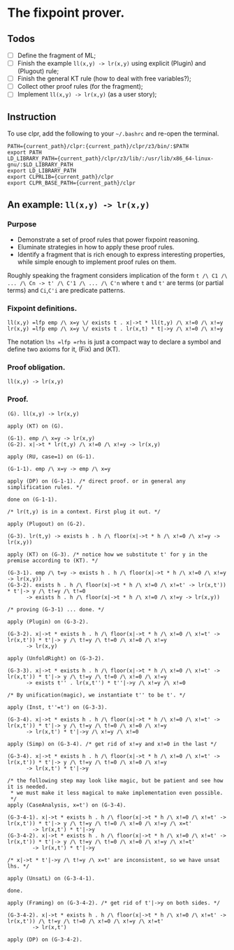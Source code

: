 # The fixpoint prover.

## Todos
- [ ] Define the fragment of ML;
- [ ] Finish the example `ll(x,y) -> lr(x,y)` using explicit (Plugin) and (Plugout) rule;
- [ ] Finish the general KT rule (how to deal with free variables?);
- [ ] Collect other proof rules (for the fragment);
- [ ] Implement `ll(x,y) -> lr(x,y)` (as a user story);

## Instruction

To use clpr, add the following to your `~/.bashrc` and
re-open the terminal.

```
PATH={current_path}/clpr:{current_path}/clpr/z3/bin/:$PATH
export PATH
LD_LIBRARY_PATH={current_path}/clpr/z3/lib/:/usr/lib/x86_64-linux-gnu/:$LD_LIBRARY_PATH
export LD_LIBRARY_PATH
export CLPRLIB={current_path}/clpr
export CLPR_BASE_PATH={current_path}/clpr
```

## An example: `ll(x,y) -> lr(x,y)`

### Purpose

* Demonstrate a set of proof rules that power fixpoint reasoning.
* Eluminate strategies in how to apply these proof rules.
* Identify a fragment that is rich enough to express interesting
  properties, while simple enough to implement proof rules on them.

Roughly speaking the fragment considers implication of the form
```t /\ C1 /\ ... /\ Cn -> t' /\ C'1 /\ ... /\ C'n```
where `t` and `t'` are terms (or partial terms) and
`Ci`,`C'i` are predicate patterns.

### Fixpoint definitions.

```
ll(x,y) =lfp emp /\ x=y \/ exists t . x|->t * ll(t,y) /\ x!=0 /\ x!=y
lr(x,y) =lfp emp /\ x=y \/ exists t . lr(x,t) * t|->y /\ x!=0 /\ x!=y
```

The notation `lhs =lfp =rhs` is just a compact way to declare a symbol
and define two axioms for it, (Fix) and (KT).

### Proof obligation.

```
ll(x,y) -> lr(x,y)
```

### Proof.

```
(G). ll(x,y) -> lr(x,y)

apply (KT) on (G).

(G-1). emp /\ x=y -> lr(x,y)
(G-2). x|->t * lr(t,y) /\ x!=0 /\ x!=y -> lr(x,y)

apply (RU, case=1) on (G-1).

(G-1-1). emp /\ x=y -> emp /\ x=y

apply (DP) on (G-1-1). /* direct proof. or in general any simplification rules. */

done on (G-1-1).

/* lr(t,y) is in a context. First plug it out. */

apply (Plugout) on (G-2).

(G-3). lr(t,y) -> exists h . h /\ floor(x|->t * h /\ x!=0 /\ x!=y -> lr(x,y))

apply (KT) on (G-3). /* notice how we substitute t' for y in the premise according to (KT). */

(G-3-1). emp /\ t=y -> exists h . h /\ floor(x|->t * h /\ x!=0 /\ x!=y -> lr(x,y))
(G-3-2). exists h . h /\ floor(x|->t * h /\ x!=0 /\ x!=t' -> lr(x,t')) * t'|-> y /\ t!=y /\ t!=0 
      -> exists h . h /\ floor(x|->t * h /\ x!=0 /\ x!=y -> lr(x,y))

/* proving (G-3-1) ... done. */

apply (Plugin) on (G-3-2).

(G-3-2). x|->t * exists h . h /\ floor(x|->t * h /\ x!=0 /\ x!=t' -> lr(x,t')) * t'|-> y /\ t!=y /\ t!=0 /\ x!=0 /\ x!=y 
      -> lr(x,y)

apply (UnfoldRight) on (G-3-2).

(G-3-3). x|->t * exists h . h /\ floor(x|->t * h /\ x!=0 /\ x!=t' -> lr(x,t')) * t'|-> y /\ t!=y /\ t!=0 /\ x!=0 /\ x!=y
      -> exists t'' . lr(x,t'') * t''|->y /\ x!=y /\ x!=0

/* By unification(magic), we instantiate t'' to be t'. */

apply (Inst, t''=t') on (G-3-3).

(G-3-4). x|->t * exists h . h /\ floor(x|->t * h /\ x!=0 /\ x!=t' -> lr(x,t')) * t'|-> y /\ t!=y /\ t!=0 /\ x!=0 /\ x!=y
      -> lr(x,t') * t'|->y /\ x!=y /\ x!=0

apply (Simp) on (G-3-4). /* get rid of x!=y and x!=0 in the last */

(G-3-4). x|->t * exists h . h /\ floor(x|->t * h /\ x!=0 /\ x!=t' -> lr(x,t')) * t'|-> y /\ t!=y /\ t!=0 /\ x!=0 /\ x!=y
      -> lr(x,t') * t'|->y

/* the following step may look like magic, but be patient and see how it is needed.
 * we must make it less magical to make implementation even possible.
 */
apply (CaseAnalysis, x=t') on (G-3-4). 

(G-3-4-1). x|->t * exists h . h /\ floor(x|->t * h /\ x!=0 /\ x!=t' -> lr(x,t')) * t'|-> y /\ t!=y /\ t!=0 /\ x!=0 /\ x!=y /\ x=t'
        -> lr(x,t') * t'|->y
(G-3-4-2). x|->t * exists h . h /\ floor(x|->t * h /\ x!=0 /\ x!=t' -> lr(x,t')) * t'|-> y /\ t!=y /\ t!=0 /\ x!=0 /\ x!=y /\ x!=t'
        -> lr(x,t') * t'|->y

/* x|->t * t'|->y /\ t!=y /\ x=t' are inconsistent, so we have unsat lhs. */

apply (UnsatL) on (G-3-4-1).

done.

apply (Framing) on (G-3-4-2). /* get rid of t'|->y on both sides. */

(G-3-4-2). x|->t * exists h . h /\ floor(x|->t * h /\ x!=0 /\ x!=t' -> lr(x,t')) /\ t!=y /\ t!=0 /\ x!=0 /\ x!=y /\ x!=t'
        -> lr(x,t')

apply (DP) on (G-3-4-2).

```

